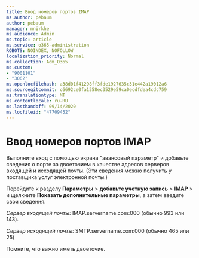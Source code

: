 ```yaml
---
title: Ввод номеров портов IMAP
ms.author: pebaum
author: pebaum
manager: mnirkhe
ms.audience: Admin
ms.topic: article
ms.service: o365-administration
ROBOTS: NOINDEX, NOFOLLOW
localization_priority: Normal
ms.collection: Adm_O365
ms.custom:
- "9001101"
- "3062"
ms.openlocfilehash: a38d01f41298ff3fde1927635c31e442a19012a6
ms.sourcegitcommit: c6692ce0fa1358ec3529e59ca0ecdfdea4cdc759
ms.translationtype: MT
ms.contentlocale: ru-RU
ms.lasthandoff: 09/14/2020
ms.locfileid: "47709452"
---
```

# <a name="enter-imap-port-numbers"></a>Ввод номеров портов IMAP

Выполните вход с помощью экрана "авансовый параметр" и добавьте сведения о порте за двоеточием в качестве адресов серверов входящей и исходящей почты. (Эти сведения можно получить у поставщика услуг электронной почты.) 

Перейдите к разделу **Параметры**  >  **добавьте учетную запись**  >  **IMAP** > и щелкните **Показать дополнительные параметры**, а затем введите свои сведения. 

*Сервер входящей почты*: IMAP.servername.com:000 (обычно 993 или 143). 

*Сервер исходящей почты*: SMTP.servername.com:000 (обычно 465 или 25) 

Помните, что важно иметь двоеточие. 
